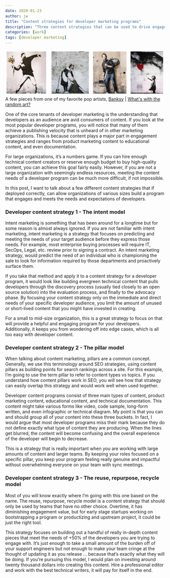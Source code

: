 ```yaml
---
date: 2020-01-23
author: jw
title: "Content strategies for developer marketing programs"
description: "Three content strategies that can be used to drive engagement with developer programs."
categories: [work]
tags: [developer marketing]
---
```

![Emerald](img/banksy-site-art.png "Art by Banksy")
<span class="heroart">A few pieces from one of my favorite pop artists, <a href="https://www.banksy.co.uk/">Banksy</a> | <a href="../about#whats-with-the-random-art">What's with the random art?</a></span>

One of the core tenants of developer marketing is the understanding that developers as an audience are avid consumers of content. If you look at the most popular developer programs, you will notice that many of them achieve a publishing velocity that is unheard of in other marketing organizations. This is because content plays a major part in engagement strategies and ranges from product marketing content to educational content, and even documentation. 

For large organizations, it’s a numbers game. If you can hire enough technical content creators or reserve enough budget to buy high-quality content, you can achieve this goal fairly easily. However, if you are not a large organization with seemingly endless resources, meeting the content needs of a developer program can be much more difficult, if not impossible. 

In this post, I want to talk about a few different content strategies that if deployed correctly, can allow organizations of various sizes build a program that engages and meets the needs and expectations of developers. 

<h3>Developer content strategy 1 - The intent model</h3>
Intent marketing is something that has been around for a longtime but for some reason is almost always ignored. If you are not familiar with intent marketing, intent marketing is a strategy that focuses on predicting and meeting the needs of your target audience before they express those needs. For example, most enterprise buying processes will require IT, SecOps, Legal, etc. review prior to signing a contract. An intent marketing strategy, would predict the need of an individual who is championing the sale to look for information required by those departments and proactively surface them. 

If you take that method and apply it to a content strategy for a developer program, it would look like building evergreen technical content that pulls developers through the discovery process (usually tied closely to an open source solution) into the evaluation process, and finally to the advocacy phase. By focusing your content strategy only on the immediate and direct needs of your specific developer audience, you limit the amount of unused or short-lived content that you might have invested in creating. 

For a small to mid-size organization, this is a great strategy to focus on that will provide a helpful and engaging program for your developers. Additionally, it keeps you from wondering off into edge cases, which is all too easy with developer content. 

<h3>Developer content strategy 2 - The pillar model</h3>
When talking about content marketing, pillars are a common concept. Generally, we use this terminology around SEO strategies, using content pillars as building points for search rankings across a site. For this example, I’m going to use the term pillar to refer to content types vs topics. If you understand how content pillars work in SEO, you will see how that strategy can easily overlap this strategy and would work well when used together.

Developer content programs consist of three main types of content, product marketing content, educational content, and technical documentation. This content might take various forms like video, code sample, long-form written, and even infographic or technical diagram. My point is that you can and should group all of your content into these three buckets. In fact, I would argue that most developer programs miss their mark because they do not define exactly what type of content they are producing. When the lines get blurred, the content will become confusing and the overall experience of the developer will begin to decrease. 

This is a strategy that is really important when you are working with large amounts of content and larger teams. By keeping your roles focused on a specific pillar, you keep your program feeling really genuine and impactful without overwhelming everyone on your team with sync meetings. 

<h3>Developer content strategy 3 - The reuse, repurpose, recycle model</h3>
Most of you will know exactly where I’m going with this one based on the name. The reuse, repurpose, recycle model is a content strategy that should only be used by teams that have no other choice. Overtime, it has diminishing engagement value, but for early stage startups working on bootstrapping a program or productizing and upstream project, it could be just the right tool.

This strategy focuses on building out a handful of really in-depth content pieces that meet the needs of +50% of the developers you are trying to engage with. It’s just enough to take a small amount of the burden off of your support engineers but not enough to make your team cringe at the thought of updating it as you release ... because that’s exactly what they will be doing. If you’re pursuing this model, I would plan on investing around twenty thousand dollars into creating this content. Hire a professional editor and work with the best technical writers, it will pay for itself in the end. 








